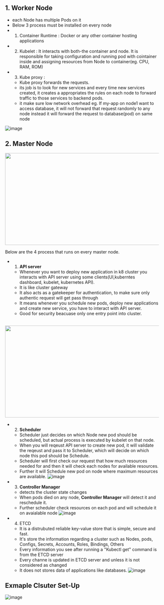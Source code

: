 ## 1. Worker Node
- each Node has multiple Pods on it 
- Below 3 process must be installed on every node
- 1. Container Runtime : Docker or any other container hosting applications
- 2. Kubelet : It interacts with both-the container and node. It is responsible for taking configuration and running pod with cointainer inside and assigning resources from Node to container(eg. CPU, RAM, ROM)
- 3. Kube proxy : 
   - Kube proxy forwards the requests.
   - its job is to look for new services and every time new services created, it creates a appropriates the rules on each node to forward traffic to those services to backend pods.
   - it make sure low network overhead eg. If my-app on node1 want to access database, it will not forward that request randomly to any node instead it will forward the request to database(pod) on same node

 ![image](https://user-images.githubusercontent.com/74223025/229471186-abe8077b-2ec8-4c34-9094-f3dff8f66a47.png)
 
## 2. Master Node
<img src="https://user-images.githubusercontent.com/74223025/229474124-a4403681-47cf-4f17-ad85-7b971307eaf1.png" width="600" height="300">

Below are the 4 process that runs on every master node.
- 1. <b>API server</b> 
   - Whenever you want to deploy new application in k8 cluster you interacts with API server using some clients(UI,kuberntes dashboard, kubelet, kubernetes API). 
   - It is like cluster gateway
   - It also acts as a gatekeeper for authentication, to make sure only authentic request will get pass through
   - It means whenever you schedule new pods, deploy new applications and create new service, you have to interact with API server.
   - Good for security beacuase only one entry point into cluster.

&emsp; &emsp; &emsp; <tb><tb><img src="https://user-images.githubusercontent.com/74223025/229493503-10d239a4-9f3d-4a24-b629-e7d9d46b2c34.png" width="600" height="300">

- 2. <b>Scheduler</b>
   - Scheduler just decides on which Node new pod should be scheduled, but actual process is executed by kubelet on that node. 
   - When you will reqeust API server to create new pod, it will validate the reqeust and pass it to Scheduler, which will decide on which node this pod should be Schedule.
   - Scheduler will first check our request that how much resources needed for and then it will check each nodes for available resources. 
   - Further it will Schedule new pod on node where maximum resources are available. 
    ![image](https://user-images.githubusercontent.com/74223025/229505751-c968b3c6-c1b5-4029-96f1-9d927de15ca4.png)

- 3. <b>Controller Manager</b>
   - detects the cluster state changes
   - When pods died on any node, <b>Controller Manager</b> will detect it and reschedule it.
   - Further scheduler check resources on each pod and will schedule it on avaialable node
    ![image](https://user-images.githubusercontent.com/74223025/229512732-b9748518-a03c-4080-ac93-6c0ce394b987.png)


- 4. ETCD
   - It is a distrubuted reliable key-value store that is simple, secure and fast.
   - It's store the information regarding a cluster such as Nodes, pods, Configs, Secrets, Accounts, Roles, Bindings, Others
   - Every information you see after running a "Kubectl get" command is from the ETCD server
   - Every channe is updated in ETCD server and unless it is not considered as changed
   - It does not stores data of applications like databases.
   ![image](https://user-images.githubusercontent.com/74223025/230017267-814f4fed-c8d4-451b-a584-04904cc1f68e.png)

  
## Exmaple Clsuter Set-Up  
![image](https://user-images.githubusercontent.com/74223025/230018331-11cf274e-5d89-4303-9bcd-ddd19d1b056c.png)
